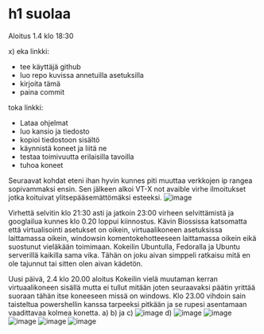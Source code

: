# h1 suolaa
Aloitus 1.4 klo 18:30

x) eka linkki:
- tee käyttäjä github
- luo repo kuvissa annetuilla asetuksilla
- kirjoita tämä
- paina commit

toka linkki:
- Lataa ohjelmat
- luo kansio ja tiedosto
- kopioi tiedostoon sisältö
- käynnistä koneet ja liitä ne
- testaa toimivuutta erilaisilla tavoilla
- tuhoa koneet


Seuraavat kohdat eteni ihan hyvin kunnes piti muuttaa verkkojen ip rangea sopivammaksi ensin. Sen jälkeen alkoi VT-X not avaible virhe ilmoitukset jotka koituivat ylitsepääsemättömäksi esteeksi.
![image](https://user-images.githubusercontent.com/129611461/229314259-f350c62c-2770-4ad8-886a-8efa8522fc76.png)

Virhettä selvitin klo 21:30 asti ja jatkoin 23:00 virheen selvittämistä ja googlailua kunnes klo 0.20 loppui kiinnostus.
Kävin Biossissa katsomatta että virtualisointi asetukset on oikein, virtuaalikoneen asetuksissa laittamassa oikein, windowsin komentokehotteeseen laittamassa oikein eikä suostunut vieläkään toimimaan. Kokeilin Ubuntulla, Fedoralla ja Ubuntu serverillä kaikilla sama vika. Tähän on joku aivan simppeli ratkaisu mitä en ole tajunnut tai sitten olen aivan kädetön.

Uusi päivä, 2.4 klo 20.00 aloitus
Kokeilin vielä muutaman kerran virtuaalikoneen sisällä mutta ei tullut mitään joten seuraavaksi päätin yrittää suoraan tähän itse koneeseen missä on windows.
Klo 23.00 vihdoin sain taisteltua powershellin kanssa tarpeeksi pitkään ja se rupesi asentamaan vaadittavaa kolmea konetta.
a) b) ja c)
![image](https://user-images.githubusercontent.com/129611461/229376696-71bdccdc-de5e-44a1-b152-ef1c4fcc20a5.png)
d)
![image](https://user-images.githubusercontent.com/129611461/229377179-a7d7a661-60b7-4a60-a4a9-119d954ddca8.png)
![image](https://user-images.githubusercontent.com/129611461/229377402-ec44c9f6-8d27-4b8c-829a-6fb25bbedc33.png)
![image](https://user-images.githubusercontent.com/129611461/229377446-2728ca87-8d00-440d-bdf3-c481d7420bb2.png)
![image](https://user-images.githubusercontent.com/129611461/229377580-1004b2c6-7ff4-4f3f-aa5e-a81038efb4e3.png)
![image](https://user-images.githubusercontent.com/129611461/229377683-61a5ff51-c82d-42cf-81e3-6a39f5944f3c.png)

